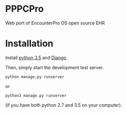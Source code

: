 # PPPCPro
Web port of EncounterPro OS open source EHR

# Installation

Install [python 3.5](https://www.python.org/downloads/release/python-350/) and [Django](https://www.djangoproject.com/download/). 

Then, simply start the development test server.
```
python manage.py runserver
```
or 
```
python3 manage.py runserver
```
(if you have both python 2.7 and 3.5 on your computer).
